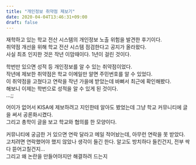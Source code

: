 ```yaml
---
title: "개인정보 취약점 제보기"
date: 2020-04-04T13:46:31+09:00
draft: false
---
```


재학하고 있는 학교 전산 시스템의 개인정보 노출 위험을 발견한 후기이다.  
취약점 개선을 위해 학교 전산 시스템 점검한다고 공지가 올라왔다.  
사실 최초 인지한 것은 작년 이맘때이다. 1년이 걸린 것이다.  


학번만 있으면 성적 등 개인정보를 알 수 있는 취약점이었다.  
작년에 제보한 취약점은 학교 이메일만 알면 주민번호를 알 수 있었다.  
이 취약점을 고쳤다고 연락을 작년 가을에 받았는데 바뻐서 최근에 확인해봤다.  
해보니 이제는 학번으로 성적을 알 수 있게 된 것이다.  
...;;



어이가 없어서 KISA에 제보하려고 지인한테 알아도 봤었는데 그냥 학교 커뮤니티에 글을 써서 공론화시켰다.  
그리고 총학이 글을 보고 학교와 협의를 한 모양이다.  


커뮤니티에 궁금한 거 있으면 연락 달라고 메일 적어놨는데, 아무런 연락을 못 받았다.  
고치려면 연락했어야 했지 않았나 생각이 들긴 한다. 알고도 방치하다 들킨건지, 전부 싹 다 뜯어고칠건지...  
그리고 왜 논란을 만들어야지만 해결하려 드는지

